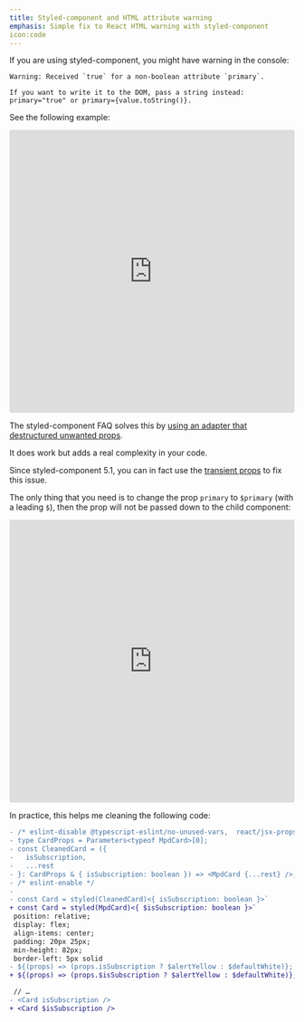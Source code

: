 ```yaml
---
title: Styled-component and HTML attribute warning
emphasis: Simple fix to React HTML warning with styled-component
icon:code
---
```


If you are using styled-component, you might have warning in the console:

```
Warning: Received `true` for a non-boolean attribute `primary`.

If you want to write it to the DOM, pass a string instead: primary="true" or primary={value.toString()}.
```

See the following example:

<iframe src="https://codesandbox.io/embed/styled-component-transient-props-example-1fr1p?expanddevtools=1&fontsize=14&hidenavigation=1&theme=dark"
     style="width:100%; height:500px; border:0; border-radius: 4px; overflow:hidden;"
     title="Styled-component transient props example"
     allow="accelerometer; ambient-light-sensor; camera; encrypted-media; geolocation; gyroscope; hid; microphone; midi; payment; usb; vr; xr-spatial-tracking"
     sandbox="allow-forms allow-modals allow-popups allow-presentation allow-same-origin allow-scripts"
   ></iframe>
   
The styled-component FAQ solves this by [using an adapter that destructured unwanted props](https://styled-components.com/docs/faqs#why-am-i-getting-html-attribute-warnings).

It does work but adds a real complexity in your code.

Since styled-component 5.1, you can in fact use the [transient props](https://styled-components.com/docs/api#transient-props) to fix this issue.

The only thing that you need is to change the prop `primary` to `$primary` (with a leading `$`), then the prop will not be passed down to the child component:


<iframe src="https://codesandbox.io/embed/styled-component-transient-props-example-fixed-lhk7m?expanddevtools=1&fontsize=14&hidenavigation=1&theme=dark"
     style="width:100%; height:500px; border:0; border-radius: 4px; overflow:hidden;"
     title="Styled-component transient props example fixed"
     allow="accelerometer; ambient-light-sensor; camera; encrypted-media; geolocation; gyroscope; hid; microphone; midi; payment; usb; vr; xr-spatial-tracking"
     sandbox="allow-forms allow-modals allow-popups allow-presentation allow-same-origin allow-scripts"
   ></iframe>
   
 In practice, this helps me cleaning the following code:
 
 ```diff
- /* eslint-disable @typescript-eslint/no-unused-vars,  react/jsx-props-no-spreading */
- type CardProps = Parameters<typeof MpdCard>[0];
- const CleanedCard = ({
-   isSubscription,
-   ...rest
- }: CardProps & { isSubscription: boolean }) => <MpdCard {...rest} />;
- /* eslint-enable */
- 
- const Card = styled(CleanedCard)<{ isSubscription: boolean }>`
+ const Card = styled(MpdCard)<{ $isSubscription: boolean }>`
  position: relative;
  display: flex;
  align-items: center;
  padding: 20px 25px;
  min-height: 82px;
  border-left: 5px solid
- ${(props) => (props.isSubscription ? $alertYellow : $defaultWhite)};
+ ${(props) => (props.$isSubscription ? $alertYellow : $defaultWhite)};

  // …
- <Card isSubscription />
+ <Card $isSubscription />
 ```
